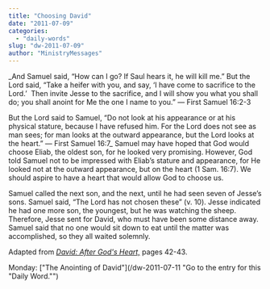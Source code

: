 ```yaml
---
title: "Choosing David"
date: "2011-07-09"
categories: 
  - "daily-words"
slug: "dw-2011-07-09"
author: "MinistryMessages"
---
```


_And Samuel said, “How can I go? If Saul hears it, he will kill me.” But the Lord said, “Take a heifer with you, and say, ‘I have come to sacrifice to the Lord.’  Then invite Jesse to the sacrifice, and I will show you what you shall do; you shall anoint for Me the one I name to you.” — First Samuel 16:2-3

But the Lord said to Samuel, “Do not look at his appearance or at his physical stature, because I have refused him. For the Lord does not see as man sees; for man looks at the outward appearance, but the Lord looks at the heart.” — First Samuel 16:7_ Samuel may have hoped that God would choose Eliab, the oldest son, for he looked very promising. However, God told Samuel not to be impressed with Eliab’s stature and appearance, for He looked not at the outward appearance, but on the heart (1 Sam. 16:7). We should aspire to have a heart that would allow God to choose us.

Samuel called the next son, and the next, until he had seen seven of Jesse’s sons. Samuel said, “The Lord has not chosen these” (v. 10). Jesse indicated he had one more son, the youngest, but he was watching the sheep. Therefore, Jesse sent for David, who must have been some distance away. Samuel said that no one would sit down to eat until the matter was accomplished, so they all waited solemnly.

Adapted from _[David: After God's Heart,](../book-david "Go to the listing for this book.")_ pages 42-43.

Monday: ["The Anointing of David"](/dw-2011-07-11 "Go to the entry for this "Daily Word."")
